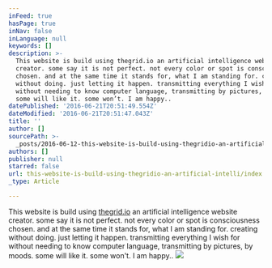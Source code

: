 ```yaml
---
inFeed: true
hasPage: true
inNav: false
inLanguage: null
keywords: []
description: >-
  This website is build using thegrid.io an artificial intelligence website
  creator. some say it is not perfect. not every color or spot is consciousness
  chosen. and at the same time it stands for, what I am standing for. creating
  without doing. just letting it happen. transmitting everything I wish for
  without needing to know computer language, transmitting by pictures, by moods.
  some will like it. some won’t. I am happy..
datePublished: '2016-06-21T20:51:49.554Z'
dateModified: '2016-06-21T20:51:47.043Z'
title: ''
author: []
sourcePath: >-
  _posts/2016-06-12-this-website-is-build-using-thegridio-an-artificial-intelli.md
authors: []
publisher: null
starred: false
url: this-website-is-build-using-thegridio-an-artificial-intelli/index.html
_type: Article

---
```

This website is build using [thegrid.io][0] an artificial intelligence website creator. some say it is not perfect. not every color or spot is consciousness chosen. and at the same time it stands for, what I am standing for. creating without doing. just letting it happen. transmitting everything I wish for without needing to know computer language, transmitting by pictures, by moods. some will like it. some won't. I am happy..
![](https://the-grid-user-content.s3-us-west-2.amazonaws.com/5c319f8c-1830-47fd-9f52-3929e20200c4.jpg)

[0]: http://thegrid.io/